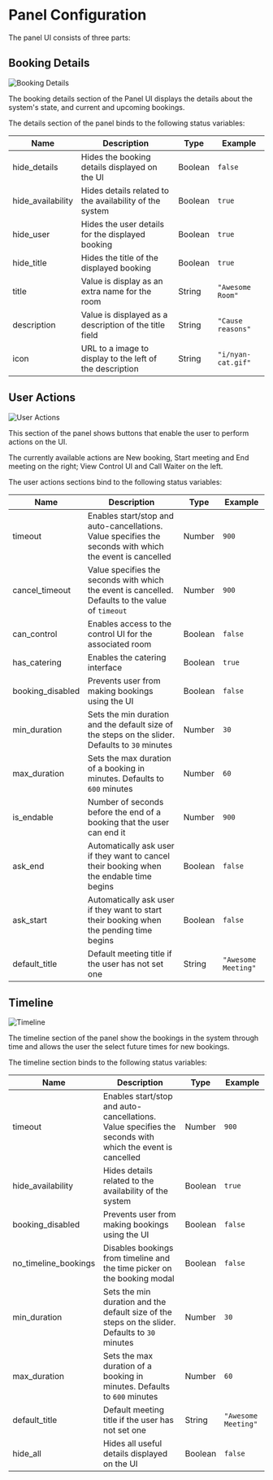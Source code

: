# Panel Configuration

The panel UI consists of three parts:

## Booking Details

![Booking Details](https://aca.im/cdn/images/panel-details.png)

The booking details section of the Panel UI displays the details about the system's state, and current and upcoming bookings.

The details section of the panel binds to the following status variables:


| Name        | Description   | Type  | Example |
| ----------- | ------------- | ----- | ------- |
| hide_details | Hides the booking details displayed on the UI | Boolean |  `false` |
| hide_availability | Hides details related to the availability of the system | Boolean | `true` |
| hide_user | Hides the user details for the displayed booking | Boolean | `true` |
| hide_title | Hides the title of the displayed booking | Boolean | `true` |
| title | Value is display as an extra name for the room | String | `"Awesome Room"` |
| description | Value is displayed as a description of the title field | String | `"Cause reasons"` |
| icon | URL to a image to display to the left of the description | String | `"i/nyan-cat.gif"` |

## User Actions

![User Actions](https://aca.im/cdn/images/panel-options.png)

This section of the panel shows buttons that enable the user to perform actions on the UI.

The currently available actions are New booking, Start meeting and End meeting on the right; View Control UI and Call Waiter on the left.

The user actions sections bind to the following status variables:

| Name        | Description   | Type  | Example |
| ----------- | ------------- | ----- | ------- |
| timeout | Enables start/stop and auto-cancellations. Value specifies the seconds with which the event is cancelled  | Number | `900` |
| cancel_timeout | Value specifies the seconds with which the event is cancelled. Defaults to the value of `timeout`  | Number | `900` |
| can_control | Enables access to the control UI for the associated room | Boolean | `false` |
| has_catering | Enables the catering interface | Boolean | `true`|
| booking_disabled | Prevents user from making bookings using the UI | Boolean | `false` |
| min_duration | Sets the min duration and the default size of the steps on the slider. Defaults to `30` minutes | Number | `30` |
| max_duration | Sets the max duration of a booking in minutes. Defaults to `600` minutes | Number | `60` |
| is_endable | Number of seconds before the end of a booking that the user can end it | Number | `900` |
| ask_end | Automatically ask user if they want to cancel their booking when the endable time begins | Boolean | `false` |
| ask_start | Automatically ask user if they want to start their booking when the pending time begins | Boolean | `false` |
| default_title | Default meeting title if the user has not set one | String | `"Awesome Meeting"` |

## Timeline

![Timeline](https://aca.im/cdn/images/panel-timeline.png)

The timeline section of the panel show the bookings in the system through time and allows the user the select future times for new bookings.

The timeline section binds to the following status variables:


| Name        | Description   | Type  | Example |
| ----------- | ------------- | ----- | ------- |
| timeout | Enables start/stop and auto-cancellations. Value specifies the seconds with which the event is cancelled  | Number | `900` |
| hide_availability | Hides details related to the availability of the system | Boolean | `true` |
| booking_disabled | Prevents user from making bookings using the UI | Boolean | `false` |
| no_timeline_bookings | Disables bookings from timeline and the time picker on the booking modal | Boolean | `false` |
| min_duration | Sets the min duration and the default size of the steps on the slider. Defaults to `30` minutes | Number | `30` |
| max_duration | Sets the max duration of a booking in minutes. Defaults to `600` minutes | Number | `60` |
| default_title | Default meeting title if the user has not set one | String | `"Awesome Meeting"` |
| hide_all | Hides all useful details displayed on the UI | Boolean | `false` |
